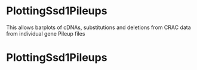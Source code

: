 # PlottingSsd1Pileups

This allows barplots of cDNAs, substitutions and deletions from CRAC data from individual gene Pileup files
# PlottingSsd1Pileups
